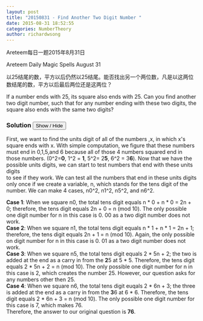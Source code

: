```yaml
---
layout: post
title: "20150831 - Find Another Two Digit Number "
date: 2015-08-31 18:52:55
categories: NumberTheory
author: richardwsong
---
```


Areteem每日一题2015年8月31日

Areteem Daily Magic Spells August 31

<problem>
以25结尾的数，平方以后仍然以25结尾。能否找出另一个两位数，凡是以这两位数结尾的数，平方以后最后两位还是这两位？<br>

If a number ends with 25, its square also ends with 25. Can you find another two digit number, such that for any number ending with these two digits, the square also ends with the same two digits?
</problem>


### Solution <button>Show / Hide</button>

<solution>
First, we want to find the units digit of all of the numbers ,x, in which x's square ends with x. With simple computation, we figure that these numbers must end in 0,1,5,and 6 because all of those 4 numbers squared end in those numbers. (0^2=<b>0</b>, 1^2 = <b>1</b>, 5^2= 2<b>5</b>, 6^2 = 3<b>6</b>). Now that we have the possible units digits, we can start to test numbers that end with these units digits<br> to see if they work. We can test all the numbers that end in these units digits only once if we create a variable, n, which stands for the tens digit of the number. We can make 4 cases, n0^2, n1^2, n5^2, and  n6^2. <br>


<b>Case 1</b>: When we square n0, the total tens digit equals n * 0 + n * 0 = 2n + 0; therefore, the tens digit equals 2n + 0 = n (mod 10). The only possible one digit number for n in this case is 0. 00 as a two digit number does not work. <br>
<b>Case 2</b>: When we square n1, the total tens digit equals n * 1 + n * 1 = 2n + 1; therefore, the tens digit equals 2n + 1 = n (mod 10). Again, the only possible on digit number for n in this case is 0. 01 as a two digit number does not work.<br>
<b>Case 3</b>: When we square n5, the total tens digit equals 2 * 5n + 2; the two is added at the end as a carry in from the <b>2</b>5 at 5 * 5. Therefore, the tens digit equals 2 * 5n + 2 = n (mod 10). The only possible one digit number for n in this case is 2, which creates the number 25. However, our question asks for any numbers other then 25. <br>
<b>Case 4</b>: When we square n6, the total tens digit euqals 2 * 6n + 3; the three is added at the end as a carry in from the <b>3</b>6 at 6 * 6. Therefore, the tens digit equals 2 * 6n + 3 = n (mod 10). The only possible one digit number for this case is 7, which makes 76.
<br>Therefore, the answer to our original question is <b>76</b>.



</solution>
